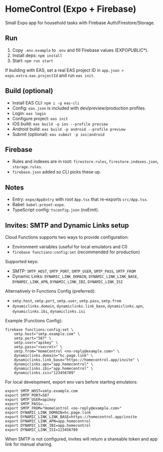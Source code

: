 # HomeControl (Expo + Firebase)

Small Expo app for household tasks with Firebase Auth/Firestore/Storage.

## Run

1. Copy `.env.example` to `.env` and fill Firebase values (EXPO*PUBLIC*\*).
2. Install deps: `npm install`
3. Start: `npm run start`

If building with EAS, set a real EAS project ID in `app.json > expo.extra.eas.projectId` and run `eas init`.

## Build (optional)

- Install EAS CLI: `npm i -g eas-cli`
- Config: `eas.json` is included with dev/preview/production profiles.
- Login: `eas login`
- Configure project: `eas init`
- iOS build: `eas build -p ios --profile preview`
- Android build: `eas build -p android --profile preview`
- Submit (optional): `eas submit -p ios|android`

## Firebase

- Rules and indexes are in root: `firestore.rules`, `firestore.indexes.json`, `storage.rules`.
- `firebase.json` added so CLI picks these up.

## Notes

- Entry: `expo/AppEntry` with root `App.tsx` that re-exports `src/App.tsx`.
- Babel: `babel-preset-expo`.
- TypeScript config: `tsconfig.json` (noEmit).

## Invites: SMTP and Dynamic Links setup

Cloud Functions supports two ways to provide configuration:
- Environment variables (useful for local emulators and CI)
- `firebase functions:config:set` (recommended for production)

Supported keys:
- SMTP: `SMTP_HOST`, `SMTP_PORT`, `SMTP_USER`, `SMTP_PASS`, `SMTP_FROM`
- Dynamic Links: `DYNAMIC_LINK_DOMAIN`, `DYNAMIC_LINK_LINK_BASE`, `DYNAMIC_LINK_APN`, `DYNAMIC_LINK_IBI`, `DYNAMIC_LINK_ISI`

Alternatively in Functions Config (preferred):
- `smtp.host`, `smtp.port`, `smtp.user`, `smtp.pass`, `smtp.from`
- `dynamiclinks.domain`, `dynamiclinks.link_base`, `dynamiclinks.apn`, `dynamiclinks.ibi`, `dynamiclinks.isi`

Example (Functions Config):

```
firebase functions:config:set \
	smtp.host="smtp.example.com" \
	smtp.port="587" \
	smtp.user="apikey" \
	smtp.pass="<secret>" \
	smtp.from="HomeControl <no-reply@example.com>" \
	dynamiclinks.domain="hc.page.link" \
	dynamiclinks.link_base="https://homecontrol.app/invite" \
	dynamiclinks.apn="app.homecontrol" \
	dynamiclinks.ibi="app.homecontrol" \
	dynamiclinks.isi="123456789"
```

For local development, export env vars before starting emulators:

```
export SMTP_HOST=smtp.example.com
export SMTP_PORT=587
export SMTP_USER=apikey
export SMTP_PASS=...
export SMTP_FROM="HomeControl <no-reply@example.com>"
export DYNAMIC_LINK_DOMAIN=hc.page.link
export DYNAMIC_LINK_LINK_BASE=https://homecontrol.app/invite
export DYNAMIC_LINK_APN=app.homecontrol
export DYNAMIC_LINK_IBI=app.homecontrol
export DYNAMIC_LINK_ISI=123456789
```

When SMTP is not configured, invites will return a shareable token and app link for manual sharing.
